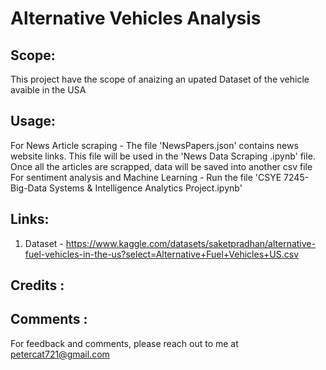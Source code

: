 # Alternative Vehicles Analysis

## Scope: 
This project have the scope of anaizing an upated Dataset of the vehicle avaible in the USA

## Usage:
For News Article scraping -
The file 'NewsPapers.json' contains news website links. This file will be used in the 'News Data Scraping .ipynb' file. Once all the articles are scrapped, data will be saved into another csv file
For sentiment analysis and Machine Learning - 
Run the file 'CSYE 7245- Big-Data Systems & Intelligence Analytics Project.ipynb'

## Links:
1. Dataset - https://www.kaggle.com/datasets/saketpradhan/alternative-fuel-vehicles-in-the-us?select=Alternative+Fuel+Vehicles+US.csv

## Credits : 


## Comments : 
For feedback and comments, please reach out to me at petercat721@gmail.com
